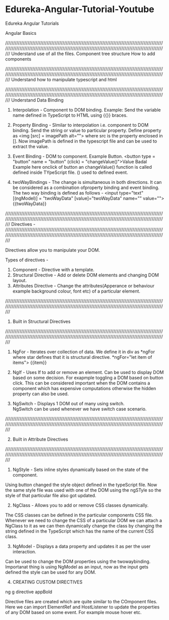 # Edureka-Angular-Tutorial-Youtube
Edureka Angular Tutorials 



Angular Basics 

///////////////////////////////////////////////////////////////////////////////////////////////////////////////////////////////////////////////////////////////////////////////////////////////////////// 
Understand use of all the files.
Component tree structure 
How to add components 


/////////////////////////////////////////////////////////////////////////////////////////////////////////////////////////////////////////////////////////////////////////////////////////////////////////
Understand how to manipulate typescript and html 

/////////////////////////////////////////////////////////////////////////////////////////////////////////////////////////////////////////////////////////////////////////////////////////////////////////
Understand Data Binding 

1. Interpolation - Component to DOM binding. Example: Send the variable name defined in TypeScript to HTML using {{}} braces. 


2. Property Binding - SImilar to interpolation i.e. component to DOM binding. Send the string or value to particular property. 
Define property as 
<img [src] = imagePath alt="">
where src is the property enclosed in []. 
Now imagePath is defined in the typescript file and can be used to extract the value. 


3. Event Binding - DOM to component. Example Button. 
<button type = "button" name = "button" (click) = "changeValue()">Value Badal</button>
Example here onclick of button an changeValue() function is called defined inside TYpeScript file. 
() used to defined event. 


4. twoWayBindings - The change is simultaneous in both directions. It can be considered as a combination ofproperty binding and event binding. 
The two way binding is defined as follows - 
<input type="text" [(ngModel)] = "twoWayData" [value]="twoWayData" name="" value="">
  {{twoWayData}}

/////////////////////////////////////////////////////////////////////////////////////////////////////////////////////////////////////////////////////////////////////////////////////////////////////////
Directives - 
/////////////////////////////////////////////////////////////////////////////////////////////////////////////////////////////////////////////////////////////////////////////////////////////////////////

Directives allow you to manipulate your DOM. 

Types of directives - 
1. Component - Directive with a template. 
2. Structural Directive - Add or delete DOM elements and changing DOM layout. 
3. Attributes Directive - Change the attributes(Apperance or behaviour example background colour, font etc) of a particular element.

/////////////////////////////////////////////////////////////////////////////////////////////////////////////////////////////////////////////////////////////////////////////////////////////////////////

1. Built in Structural Directives

/////////////////////////////////////////////////////////////////////////////////////////////////////////////////////////////////////////////////////////////////////////////////////////////////////////

1. NgFor - Iterates over collection of data. 
We define it in div as *ngFor where star defines that it is structural directive. 
*ngFor="let item of items">
{{item}}


2. NgIf - Uses If to add or remove an element. 
Can be used to display DOM based on some decision. For exapmple toggling a DOM based on button click. This can be considered important when the DOM contains a component which has expensive computations otherwise the hidden property can also be used. 


3. NgSwitch - Displays 1 DOM out of many using switch.   
NgSwitch can be used whenever we have switch case scenario. 

/////////////////////////////////////////////////////////////////////////////////////////////////////////////////////////////////////////////////////////////////////////////////////////////////////////

2. Built in Attribute Directives

/////////////////////////////////////////////////////////////////////////////////////////////////////////////////////////////////////////////////////////////////////////////////////////////////////////

1. NgStyle - Sets inline styles dynamically based on the state of the component. 
 
Using button changed the style object defined in the typeScript file. Now the same style file was used with one of the DOM using the ngSTyle so the style of that particular file also got updated. 

2. NgClass - Allows you to add or remove CSS classes dynamically. 

The CSS classes can be defined in the particular components CSS file. Whenever we need to change the CSS of a particular DOM we can attach a NgClass to it as we can then dynamically change the class by changing the string defined in the TypeScript which has the name of the current CSS class. 

3. NgModel - Displays a data property and updates it as per the user interaction. 

Can be used to change the DOM properties using the twowaybinding. 
Importanat thing is using NgModel as an input, now as the input gets defined the style can be used for any DOM. 

4. CREATING CUSTOM DIRECTIVES

ng g directive appBold

Directive files are created which are quite similar to the COmponent files. Here we can import ElementRef and HostListener to update the properties of any DOM based on some event. For example mouse hover etc.


